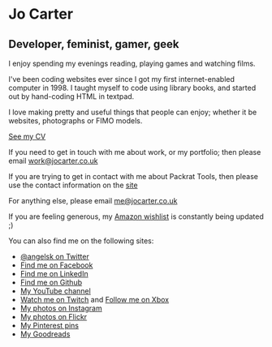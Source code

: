# Jo Carter

## Developer, feminist, gamer, geek

I enjoy spending my evenings reading, playing games and watching films.

I've been coding websites ever since I got my first internet-enabled computer in 1998. I taught myself to code using library books, and started out by hand-coding HTML in textpad.

I love making pretty and useful things that people can enjoy; whether it be websites, photographs or FIMO models.

[See my CV](cv.md)

If you need to get in touch with me about work, or my portfolio; then please email <a href="mailto:work@jocarter.co.uk">work@jocarter.co.uk</a></p>

If you are trying to get in contact with me about Packrat Tools, then please use the contact information on the <a href="http://packrattools.com">site</a>

For anything else, please email <a href="mailto:me@jocarter.co.uk">me@jocarter.co.uk</a></p>

If you are feeling generous, my <a target="_blank" href="http://www.amazon.co.uk/wishlist/3V8TFOVC1B8Q1">Amazon wishlist</a> is constantly being updated ;)

You can also find me on the following sites:

- <a target="_blank" href="https://twitter.com/angelsk" class="txt">@angelsk on Twitter</a></li>
- <a target="_blank" href="https://facebook.com/jocarter" class="txt">Find me on Facebook</a></li>
- <a target="_blank" href="https://www.linkedin.com/in/jocarter" class="txt">Find me on LinkedIn</a></li>
- <a target="_blank" href="https://github.com/angelsk" class="txt">Find me on Github</a></li>
- <a target="_blank" href="https://youtube.com/@angelsk_Jo" class="txt">My YouTube channel</a></li>
- <a href="https://twitch.tv/angelsk_jo">Watch me on Twitch</a> and <a href="https://account.xbox.com/en-GB/Profile?gamerTag=angelsk">Follow me on Xbox</a>
- <a target="_blank" href="https://instagram.com/angelsk" class="txt">My photos on Instagram</a></li>
- <a target="_blank" href="https://flickr.com/angelsk" class="txt">My photos on Flickr</a></li>
- <a target="_blank" href="https://www.pinterest.com/jocartercouk/" class="txt">My Pinterest pins</a></li>
- <a target="_blank" href="https://www.goodreads.com/angelsk" class="txt">My Goodreads</a></li>
